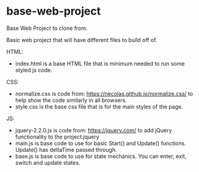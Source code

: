 # base-web-project
Base Web Project to clone from.

Basic web project that will have different files to build off of.

HTML:
* index.html is a base HTML file that is minimum needed to run some styled js code.

CSS:
* normalize.css is code from: https://necolas.github.io/normalize.css/ to help show the code similarly in all browsers.
* style.css is the base css file that is for the main styles of the page.

JS:
* jquery-2.2.0.js is code from: https://jquery.com/ to add jQuery functionality to the project.jquery
* main.js is base code to use for basic Start() and Update() functions. Update() has deltaTime passed through.
* base.js is base code to use for state mechanics. You can enter, exit, switch and update states.